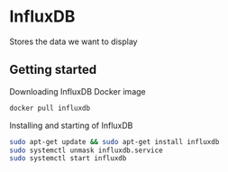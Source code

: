 # InfluxDB
Stores the data we want to display
## Getting started
Downloading InfluxDB Docker image
```bash 
docker pull influxdb
```
Installing and starting of InfluxDB
```bash
sudo apt-get update && sudo apt-get install influxdb
sudo systemctl unmask influxdb.service
sudo systemctl start influxdb
```


